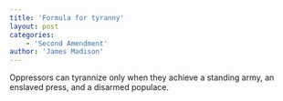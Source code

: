 ```yaml
---
title: 'Formula for tyranny'
layout: post
categories:
    - 'Second Amendment'
author: 'James Madison'
---
```


Oppressors can tyrannize only when they achieve a standing army, an enslaved press, and a disarmed populace.

